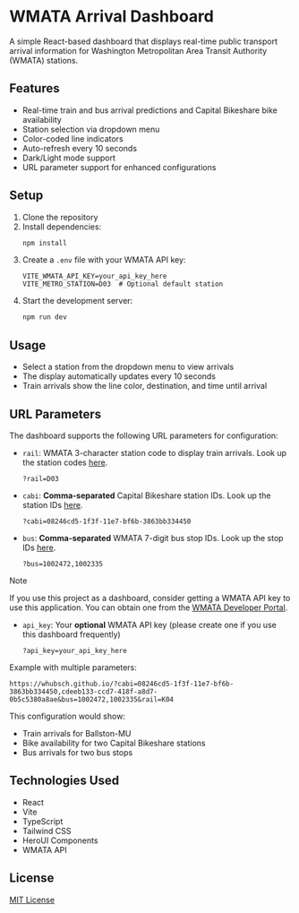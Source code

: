 # WMATA Arrival Dashboard

A simple React-based dashboard that displays real-time public transport arrival information for Washington Metropolitan Area Transit Authority (WMATA) stations.

## Features

- Real-time train and bus arrival predictions and Capital Bikeshare bike availability
- Station selection via dropdown menu
- Color-coded line indicators
- Auto-refresh every 10 seconds
- Dark/Light mode support
- URL parameter support for enhanced configurations

## Setup

1. Clone the repository
2. Install dependencies:
   ```bash
   npm install
   ```
3. Create a `.env` file with your WMATA API key:
   ```
   VITE_WMATA_API_KEY=your_api_key_here
   VITE_METRO_STATION=D03  # Optional default station
   ```
4. Start the development server:
   ```bash
   npm run dev
   ```

## Usage

- Select a station from the dropdown menu to view arrivals
- The display automatically updates every 10 seconds
- Train arrivals show the line color, destination, and time until arrival

## URL Parameters

The dashboard supports the following URL parameters for configuration:

- `rail`: WMATA 3-character station code to display train arrivals. Look up the station codes [here](https://gist.githubusercontent.com/emma-k-alexandra/a2da1c58732908c915ca729f2b55f392/raw/8dc7f0ee1e64efb4ec5ac73f9561e15bacb7982b/wmata-rail-stations-alphabetical.csv).

  ```
  ?rail=D03
  ```

- `cabi`: **Comma-separated** Capital Bikeshare station IDs. Look up the station IDs [here](https://opendata.dc.gov/datasets/DCGIS::capital-bikeshare-locations/explore).

  ```
  ?cabi=08246cd5-1f3f-11e7-bf6b-3863bb334450
  ```

- `bus`: **Comma-separated** WMATA 7-digit bus stop IDs. Look up the stop IDs [here](https://gis.wmata.com/mbsi/default.htm).

  ```
  ?bus=1002472,1002335
  ```

> [!NOTE]
> If you use this project as a dashboard, consider getting a WMATA API key to use this application. You can obtain one from the [WMATA Developer Portal](https://developer.wmata.com/).

- `api_key`: Your **optional** WMATA API key (please create one if you use this dashboard frequently)

  ```
  ?api_key=your_api_key_here
  ```

Example with multiple parameters:

```
https://whubsch.github.io/?cabi=08246cd5-1f3f-11e7-bf6b-3863bb334450,cdeeb133-ccd7-418f-a8d7-0b5c5380a8ae&bus=1002472,1002335&rail=K04
```

This configuration would show:

- Train arrivals for Ballston-MU
- Bike availability for two Capital Bikeshare stations
- Bus arrivals for two bus stops

## Technologies Used

- React
- Vite
- TypeScript
- Tailwind CSS
- HeroUI Components
- WMATA API

## License

[MIT License](LICENSE)
